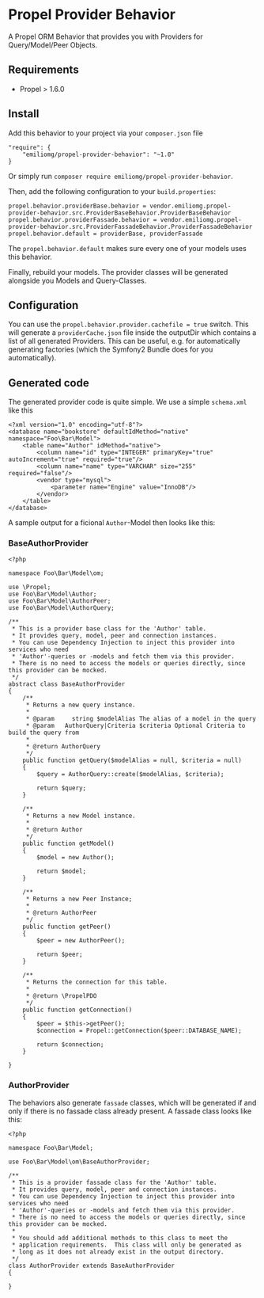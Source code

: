 # Propel Provider Behavior

A Propel ORM Behavior that provides you with Providers for Query/Model/Peer Objects.

## Requirements

- Propel > 1.6.0

## Install

Add this behavior to your project via your `composer.json` file

    "require": {
        "emiliomg/propel-provider-behavior": "~1.0"
    }

Or simply run `composer require emiliomg/propel-provider-behavior`.

Then, add the following configuration to your `build.properties`:

    propel.behavior.providerBase.behavior = vendor.emiliomg.propel-provider-behavior.src.ProviderBaseBehavior.ProviderBaseBehavior
    propel.behavior.providerFassade.behavior = vendor.emiliomg.propel-provider-behavior.src.ProviderFassadeBehavior.ProviderFassadeBehavior
    propel.behavior.default = providerBase, providerFassade

The `propel.behavior.default` makes sure every one of your models uses this behavior.

Finally, rebuild your models. The provider classes will be generated alongside you Models and Query-Classes.

## Configuration

You can use the `propel.behavior.provider.cachefile = true` switch. 
This will generate a `providerCache.json` file inside the outputDir which contains a list of all generated Providers. 
This can be useful, e.g. for automatically generating factories (which the Symfony2 Bundle does for you automatically).

## Generated code

The generated provider code is quite simple. We use a simple `schema.xml` like this

    <?xml version="1.0" encoding="utf-8"?>
    <database name="bookstore" defaultIdMethod="native" namespace="Foo\Bar\Model">
        <table name="Author" idMethod="native">
            <column name="id" type="INTEGER" primaryKey="true" autoIncrement="true" required="true"/>
            <column name="name" type="VARCHAR" size="255" required="false"/>
            <vendor type="mysql">
                <parameter name="Engine" value="InnoDB"/>
            </vendor>
        </table>
    </database>

A sample output for a ficional `Author`-Model then looks like this:

### BaseAuthorProvider

    <?php
    
    namespace Foo\Bar\Model\om;
    
    use \Propel;
    use Foo\Bar\Model\Author;
    use Foo\Bar\Model\AuthorPeer;
    use Foo\Bar\Model\AuthorQuery;
    
    /**
     * This is a provider base class for the 'Author' table.
     * It provides query, model, peer and connection instances.
     * You can use Dependency Injection to inject this provider into services who need
     * 'Author'-queries or -models and fetch them via this provider.
     * There is no need to access the models or queries directly, since this provider can be mocked.
     */
    abstract class BaseAuthorProvider
    {
        /**
         * Returns a new query instance.
         *
         * @param     string $modelAlias The alias of a model in the query
         * @param   AuthorQuery|Criteria $criteria Optional Criteria to build the query from
         *
         * @return AuthorQuery
         */
        public function getQuery($modelAlias = null, $criteria = null)
        {
            $query = AuthorQuery::create($modelAlias, $criteria);
    
            return $query;
        }
    
        /**
         * Returns a new Model instance.
         *
         * @return Author
         */
        public function getModel()
        {
            $model = new Author();
    
            return $model;
        }
    
        /**
         * Returns a new Peer Instance;
         *
         * @return AuthorPeer
         */
        public function getPeer()
        {
            $peer = new AuthorPeer();
    
            return $peer;
        }
    
        /**
         * Returns the connection for this table.
         *
         * @return \PropelPDO
         */
        public function getConnection()
        {
            $peer = $this->getPeer();
            $connection = Propel::getConnection($peer::DATABASE_NAME);
    
            return $connection;
        }
    
    }

### AuthorProvider
The behaviors also generate `fassade` classes, which will be generated if and only if there is no fassade class already present. A fassade class looks like this:

    <?php
    
    namespace Foo\Bar\Model;
    
    use Foo\Bar\Model\om\BaseAuthorProvider;
    
    /**
     * This is a provider fassade class for the 'Author' table.
     * It provides query, model, peer and connection instances.
     * You can use Dependency Injection to inject this provider into services who need
     * 'Author'-queries or -models and fetch them via this provider.
     * There is no need to access the models or queries directly, since this provider can be mocked.
     *
     * You should add additional methods to this class to meet the
     * application requirements.  This class will only be generated as
     * long as it does not already exist in the output directory.
     */
    class AuthorProvider extends BaseAuthorProvider
    {
    
    }
